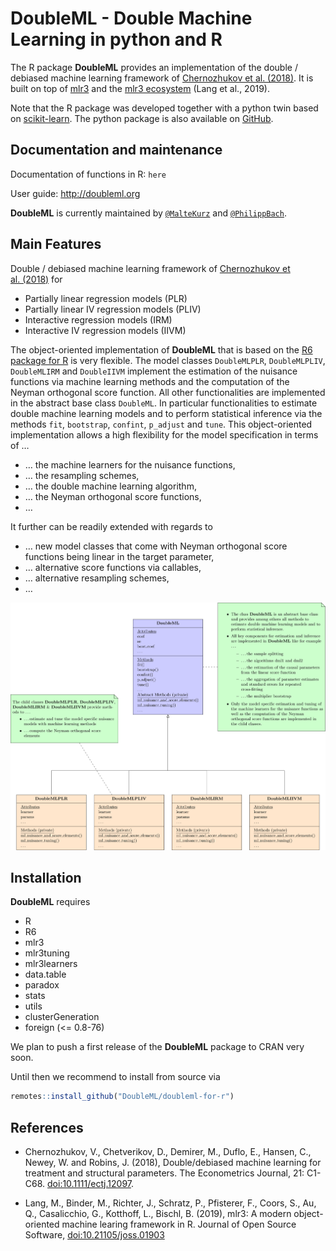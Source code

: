 
<!-- README.md is generated from README.Rmd. Please edit that file -->

# DoubleML - Double Machine Learning in python and R

The R package **DoubleML** provides an implementation of the double /
debiased machine learning framework of [Chernozhukov et
al. (2018)](https://arxiv.org/abs/1608.00060). It is built on top of
[mlr3](https://mlr3.mlr-org.com/) and the [mlr3
ecosystem](https://github.com/mlr-org/mlr3/wiki/Extension-Packages)
(Lang et al., 2019).

Note that the R package was developed together with a python twin based
on [scikit-learn](https://scikit-learn.org/). The python package is also
available on [GitHub](https://github.com/DoubleML/doubleml-for-py).

## Documentation and maintenance

Documentation of functions in R: `here`

User guide: <http://doubleml.org>

**DoubleML** is currently maintained by
[`@MalteKurz`](https://github.com/MalteKurz) and
[`@PhilippBach`](https://github.com/PhilippBach).

## Main Features

Double / debiased machine learning framework of [Chernozhukov et
al. (2018)](https://arxiv.org/abs/1608.00060) for

  - Partially linear regression models (PLR)
  - Partially linear IV regression models (PLIV)
  - Interactive regression models (IRM)
  - Interactive IV regression models (IIVM)

The object-oriented implementation of **DoubleML** that is based on the
[R6 package for R](https://r6.r-lib.org/) is very flexible. The model
classes `DoubleMLPLR`, `DoubleMLPLIV`, `DoubleMLIRM` and `DoubleIIVM`
implement the estimation of the nuisance functions via machine learning
methods and the computation of the Neyman orthogonal score function. All
other functionalities are implemented in the abstract base class
`DoubleML`. In particular functionalities to estimate double machine
learning models and to perform statistical inference via the methods
`fit`, `bootstrap`, `confint`, `p_adjust` and `tune`. This
object-oriented implementation allows a high flexibility for the model
specification in terms of …

  - … the machine learners for the nuisance functions,
  - … the resampling schemes,
  - … the double machine learning algorithm,
  - … the Neyman orthogonal score functions,
  - …

It further can be readily extended with regards to

  - … new model classes that come with Neyman orthogonal score functions
    being linear in the target parameter,
  - … alternative score functions via callables,
  - … alternative resampling schemes,
  - …

![OOP structure of the DoubleML package](man/figures/oop.svg?raw=true)

## Installation

**DoubleML** requires

  - R
  - R6
  - mlr3
  - mlr3tuning
  - mlr3learners
  - data.table
  - paradox
  - stats
  - utils
  - clusterGeneration
  - foreign (\<= 0.8-76)

We plan to push a first release of the **DoubleML** package to CRAN very
soon.

Until then we recommend to install from source via

``` r
remotes::install_github("DoubleML/doubleml-for-r")
```

## References

  - Chernozhukov, V., Chetverikov, D., Demirer, M., Duflo, E., Hansen,
    C., Newey, W. and Robins, J. (2018), Double/debiased machine
    learning for treatment and structural parameters. The Econometrics
    Journal, 21: C1-C68. <doi:10.1111/ectj.12097>.

  - Lang, M., Binder, M., Richter, J., Schratz, P., Pfisterer, F.,
    Coors, S., Au, Q., Casalicchio, G., Kotthoff, L., Bischl, B. (2019),
    mlr3: A modern object-oriented machine learing framework in R.
    Journal of Open Source Software,
    [doi:10.21105/joss.01903](10.21105/joss.01903)
